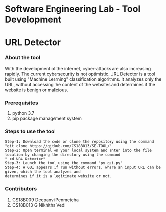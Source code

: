 # Software Engineering Lab - Tool Development

# URL Detector

### About the tool
With the development of the internet, cyber-attacks are also increasing rapidly. The current cybersecurity 
is not optimistic. URL Detector is a tool built using "Machine Learning" classification algorithms.
It analyzes only the URL, without accessing the content of the websites and determines if the website is benign 
or malicious.

### Prerequisites
1. python 3.7
2. pip package management system

### Steps to use the tool
```
Step-1: Download the code or clone the repository using the command "git clone https://github.com/CS18B013/SE-TOOL/"
Step-2: Open terminal on your local system and enter into the file location by changing the directory using the command 
" cd URL-Detector"
Step-3: Launch the tool using the command "py gui.py"
Step-4: A GUI appears if run without errors, where an input URL can be given, which the tool analyzes and 
determines if it is a legitimate website or not.

```

### Contributors
1. CS18B009 Deepanvi Penmetcha
2. CS18B013 G Nikhitha Vedi
